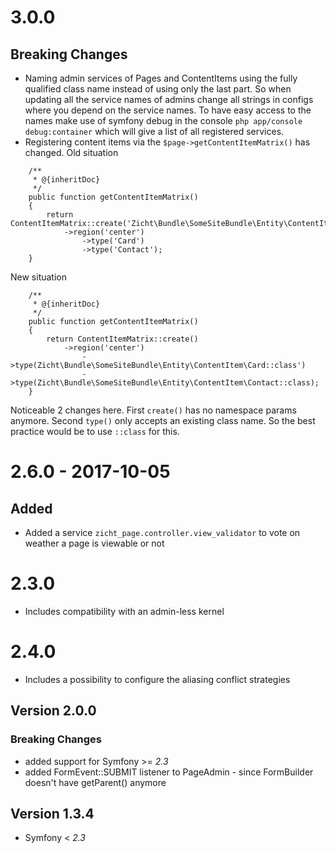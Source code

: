 # 3.0.0
## Breaking Changes
- Naming admin services of Pages and ContentItems using the fully 
qualified class name instead of using only the last part. 
So when updating all the service names of admins change all strings
in configs where you depend on the service names.
To have easy access to the names make use of symfony debug in 
the console `php app/console debug:container` which will give 
a list of all registered services.
- Registering content items via the `$page->getContentItemMatrix()` 
has changed. 
Old situation 
```
    /**
     * @{inheritDoc}
     */
    public function getContentItemMatrix()
    {
        return ContentItemMatrix::create('Zicht\Bundle\SomeSiteBundle\Entity\ContentItem')
            ->region('center')
                ->type('Card')
                ->type('Contact');
    }
```
New situation
```
    /**
     * @{inheritDoc}
     */
    public function getContentItemMatrix()
    {
        return ContentItemMatrix::create()
            ->region('center')
                ->type(Zicht\Bundle\SomeSiteBundle\Entity\ContentItem\Card::class')
                ->type(Zicht\Bundle\SomeSiteBundle\Entity\ContentItem\Contact::class);
    }
```
Noticeable 2 changes here. 
First `create()` has no namespace params anymore.
Second `type()` only accepts an existing class name. 
So the best practice would be to use `::class` for this. 

# 2.6.0 - 2017-10-05
## Added
- Added a service `zicht_page.controller.view_validator` to vote on weather a page is viewable or not

# 2.3.0
- Includes compatibility with an admin-less kernel

# 2.4.0
- Includes a possibility to configure the aliasing conflict strategies

## Version 2.0.0
### Breaking Changes
- added support for Symfony >= _2.3_
- added FormEvent::SUBMIT listener to PageAdmin - since FormBuilder doesn't have getParent() anymore

## Version 1.3.4
- Symfony < _2.3_

